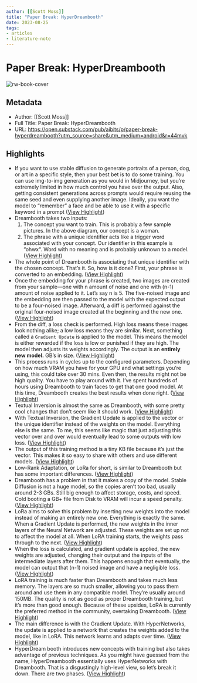 ```yaml
---
author: [[Scott Moss]]
title: "Paper Break: HyperDreambooth"
date: 2023-08-25
tags: 
- articles
- literature-note
---
```

# Paper Break: HyperDreambooth

![rw-book-cover](https://substackcdn.com/image/fetch/w_1200,h_600,c_fill,f_jpg,q_auto:good,fl_progressive:steep,g_auto/https%3A%2F%2Fsubstack-post-media.s3.amazonaws.com%2Fpublic%2Fimages%2Fc2310205-8836-4610-a670-e0908677f729_1024x1024.png)

## Metadata
- Author: [[Scott Moss]]
- Full Title: Paper Break: HyperDreambooth
- URL: https://open.substack.com/pub/aibits/p/paper-break-hyperdreambooth?utm_source=share&utm_medium=android&r=44mvk

## Highlights
- If you want to use stable diffusion to generate portraits of a person, dog, or art in a specific style, then your best bet is to do some training. You can use img-to-img generation as you would in Midjourney, but you’re extremely limited in how much control you have over the output. Also, getting consistent generations across prompts would require reusing the same seed and even supplying another image. Ideally, you want the model to “remember” a face and be able to use it with a specific keyword in a prompt ([View Highlight](https://read.readwise.io/read/01h6cj0z3d1xb1gmbe5pn1kybz))
- Dreambooth takes two inputs:
  1. The concept you want to train. This is probably a few sample pictures. In the above diagram, our concept is a woman.
  2. The phrase with a unique identifier acts like a trigger word associated with your concept. Our identifier in this example is “ohwx“. Word with no meaning and is probably unknown to a model. ([View Highlight](https://read.readwise.io/read/01h6cj30d4pnjt3yey4c2kw6p2))
- The whole point of Dreambooth is associating that unique identifier with the chosen concept. That’s it. So, how is it done? First, your phrase is converted to an embedding. ([View Highlight](https://read.readwise.io/read/01h6cj3xpk21g1xwv890sdh4p5))
- Once the embedding for your phrase is created, two images are created from your sample—one with n amount of noise and one with (n-1) amount of noise applied to it. Let’s say n is 5. The five-noised image and the embedding are then passed to the model with the expected output to be a four-noised image. Afterward, a diff is performed against the original four-noised image created at the beginning and the new one. ([View Highlight](https://read.readwise.io/read/01h6cj4d16vkb8mn6sjn8ej9xg))
- From the diff, a loss check is performed. High loss means these images look nothing alike; a low loss means they are similar. Next, something called a `Gradient Update` is applied to the model. This means the model is either rewarded if the loss is low or punished if they are high. The model then adjusts its weights accordingly. The output is an **entirely new model.** GB’s in size. ([View Highlight](https://read.readwise.io/read/01h6cj4svr2f1qx7n0rcr4rncj))
- This process runs in cycles up to the configured parameters. Depending on how much VRAM you have for your GPU and what settings you’re using, this could take over 30 mins. Even then, the results might not be high quality. You have to play around with it. I’ve spent hundreds of hours using Dreambooth to train faces to get that one good model. At this time, Dreambooth creates the best results when done right. ([View Highlight](https://read.readwise.io/read/01h6cj5bcryde9c7zqmgw5k0mz))
- Textual Inversion is almost the same as Dreambooth, with some pretty cool changes that don’t seem like it should work. ([View Highlight](https://read.readwise.io/read/01h6cj5yefkt7hgwvqmp57ba5w))
- With Textual Inversion, the Gradient Update is applied to the vector or the unique identifier instead of the weights on the model. Everything else is the same. To me, this seems like magic that just adjusting this vector over and over would eventually lead to some outputs with low loss. ([View Highlight](https://read.readwise.io/read/01h6cj6746xmnyaf25y9xawarq))
- The output of this training method is a tiny KB file because it’s just the vector. This makes it so easy to share with others and use different models. ([View Highlight](https://read.readwise.io/read/01h6cj6msaqze55dr7nqrmzjpg))
- Low-Rank Adaptation, or LoRa for short, is similar to Dreambooth but has some important differences. ([View Highlight](https://read.readwise.io/read/01h6cj7w38qwyfn8ax9by2g3bp))
- Dreambooth has a problem in that it makes a copy of the model. Stable Diffusion is not a huge model, so the copies aren’t too bad, usually around 2-3 GBs. Still big enough to affect storage, costs, and speed. Cold booting a GB+ file from Disk to VRAM will incur a speed penalty. ([View Highlight](https://read.readwise.io/read/01h6cj89dvhfaf76hwrecbwdb4))
- LoRa aims to solve this problem by inserting new weights into the model instead of making an entirely new one. Everything is exactly the same. When a Gradient Update is performed, the new weights in the inner layers of the Neural Network are adjusted. These weights are set up not to affect the model at all. When LoRA training starts, the weights pass through to the next. ([View Highlight](https://read.readwise.io/read/01h6cj8vmp3pnm4sw2mkaksggm))
- When the loss is calculated, and gradient update is applied, the new weights are adjusted, changing their output and the inputs of the intermediate layers after them. This happens enough that eventually, the model can output that (n-1) noised image and have a negligible loss. ([View Highlight](https://read.readwise.io/read/01h6cja8geknd6zd4vmg0tbhbh))
- LoRA training is much faster than Dreambooth and takes much less memory. The layers are so much smaller, allowing you to pass them around and use them in any compatible model. They’re usually around 150MB. The quality is not as good as proper Dreambooth training, but it’s more than good enough. Because of these upsides, LoRA is currently the preferred method in the community, overtaking Dreambooth. ([View Highlight](https://read.readwise.io/read/01h6cj9x8q9h5e10pzqxncmvme))
- The main difference is with the Gradient Update. With HyperNetworks, the update is applied to a network that creates the weights added to the model, like in LoRA. This network learns and adapts over time. ([View Highlight](https://read.readwise.io/read/01h6cjay5520162zmh3w4pyec4))
- HyperDream booth introduces new concepts with training but also takes advantage of previous techniques. As you might have guessed from the name, HyperDreambooth essentially uses HyperNetworks with Dreambooth. That is a disgustingly high-level view, so let’s break it down. There are two phases. ([View Highlight](https://read.readwise.io/read/01h6cjcv6rezkyznr1xr69amnv))
